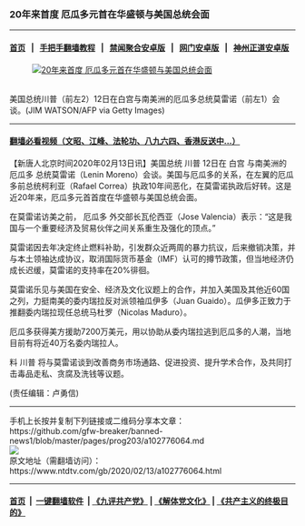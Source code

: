 ### 20年来首度 厄瓜多元首在华盛顿与美国总统会面
------------------------

#### [首页](https://github.com/gfw-breaker/banned-news1/blob/master/README.md) &nbsp;&nbsp;|&nbsp;&nbsp; [手把手翻墙教程](https://github.com/gfw-breaker/guides/wiki) &nbsp;&nbsp;|&nbsp;&nbsp; [禁闻聚合安卓版](https://github.com/gfw-breaker/bn-android) &nbsp;&nbsp;|&nbsp;&nbsp; [网门安卓版](https://github.com/oGate2/oGate) &nbsp;&nbsp;|&nbsp;&nbsp; [神州正道安卓版](https://github.com/SzzdOgate/update) 



<div><div class="featured_image">
 <a href="https://i.ntdtv.com/assets/uploads/2020/02/GettyImages-1200352678.jpg" target="_blank">
  <figure>
   <img alt="20年来首度 厄瓜多元首在华盛顿与美国总统会面" src="https://i.ntdtv.com/assets/uploads/2020/02/GettyImages-1200352678-800x450.jpg"/>
  </figure><br/>
 </a>
 <span class="caption">
  美国总统川普（前左2）12日在白宫与南美洲的厄瓜多总统莫雷诺（前左1）会谈。(JIM WATSON/AFP via Getty Images)
 </span>
</div>
</div><hr/>

#### [翻墙必看视频（文昭、江峰、法轮功、八九六四、香港反送中...）](https://github.com/gfw-breaker/banned-news1/blob/master/pages/link3.md)

<div><div class="post_content" itemprop="articleBody">
 <p>
  【新唐人北京时间2020年02月13日讯】美国总统
  <ok href="https://www.ntdtv.com/gb/川普.htm">
   川普
  </ok>
  12日在
  <ok href="https://www.ntdtv.com/gb/白宫.htm">
   白宫
  </ok>
  与南美洲的
  <ok href="https://www.ntdtv.com/gb/厄瓜多.htm">
   厄瓜多
  </ok>
  总统莫雷诺（Lenin Moreno）会谈。美国与厄瓜多的关系，在左翼的厄瓜多前总统柯利亚（Rafael Correa）执政10年间恶化，在莫雷诺执政后好转。这是近20年来，厄瓜多元首首度在华盛顿与美国总统会面。
 </p>
 <p>
  在莫雷诺访美之前，
  <ok href="https://www.ntdtv.com/gb/厄瓜多.htm">
   厄瓜多
  </ok>
  外交部长瓦伦西亚（Jose Valencia）表示：“这是我国与一个重要经济及贸易伙伴之间关系重生及强化的顶点。”
 </p>
 <p>
  莫雷诺因去年决定终止燃料补助，引发群众近两周的暴力抗议，后来撤销决策，并与本土领袖达成协议，取消国际货币基金（IMF）认可的撙节政策，但当地经济仍成长迟缓，莫雷诺的支持率在20%徘徊。
 </p>
 <p>
  莫雷诺乐见与美国在安全、经济及文化议题上的合作，并加入美国及其他近60国之列，力挺南美的委内瑞拉反对派领袖瓜伊多（Juan Guaido）。瓜伊多正致力于推翻委内瑞拉现任总统马杜罗（Nicolas Maduro）。
 </p>
 <p>
  厄瓜多获得美方援助7200万美元，用以协助从委内瑞拉逃到厄瓜多的人潮，当地目前有将近40万名委内瑞拉人。
 </p>
 <p>
  料
  <ok href="https://www.ntdtv.com/gb/川普.htm">
   川普
  </ok>
  将与莫雷诺谈到改善商务市场通路、促进投资、提升学术合作，及共同打击毒品走私、贪腐及洗钱等议题。
 </p>
 <p>
  (责任编辑：卢勇信)
 </p>
 <div class="single_ad">
 </div>
</div>
</div>
<hr/>
手机上长按并复制下列链接或二维码分享本文章：<br/>
https://github.com/gfw-breaker/banned-news1/blob/master/pages/prog203/a102776064.md <br/>
<a href='https://github.com/gfw-breaker/banned-news1/blob/master/pages/prog203/a102776064.md'><img src='https://github.com/gfw-breaker/banned-news1/blob/master/pages/prog203/a102776064.md.png'/></a> <br/>
原文地址（需翻墙访问）：https://www.ntdtv.com/gb/2020/02/13/a102776064.html


------------------------
#### [首页](https://github.com/gfw-breaker/banned-news1/blob/master/README.md) &nbsp;|&nbsp; [一键翻墙软件](https://github.com/gfw-breaker/nogfw/blob/master/README.md) &nbsp;| [《九评共产党》](https://github.com/gfw-breaker/9ping.md/blob/master/README.md#九评之一评共产党是什么) | [《解体党文化》](https://github.com/gfw-breaker/jtdwh.md/blob/master/README.md) | [《共产主义的终极目的》](https://github.com/gfw-breaker/gczydzjmd.md/blob/master/README.md)


<img src='http://gfw-breaker.win/banned-news/pages/prog203/a102776064.md' width='0px' height='0px'/>